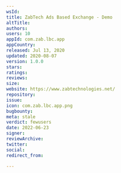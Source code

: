 ```yaml
---
wsId: 
title: ZabTech Ads Based Exchange - Demo
altTitle: 
authors: 
users: 10
appId: com.zab.lbc.app
appCountry: 
released: Jul 13, 2020
updated: 2020-08-07
version: 1.0.0
stars: 
ratings: 
reviews: 
size: 
website: https://www.zabtechnologies.net/
repository: 
issue: 
icon: com.zab.lbc.app.png
bugbounty: 
meta: stale
verdict: fewusers
date: 2022-06-23
signer: 
reviewArchive: 
twitter: 
social: 
redirect_from: 

---
```


